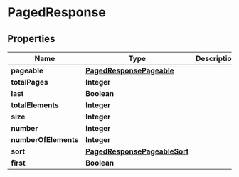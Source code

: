 # PagedResponse

## Properties
Name | Type | Description | Notes
------------ | ------------- | ------------- | -------------
**pageable** | [**PagedResponsePageable**](PagedResponsePageable.md) |  |  [optional]
**totalPages** | **Integer** |  |  [optional]
**last** | **Boolean** |  |  [optional]
**totalElements** | **Integer** |  |  [optional]
**size** | **Integer** |  |  [optional]
**number** | **Integer** |  |  [optional]
**numberOfElements** | **Integer** |  |  [optional]
**sort** | [**PagedResponsePageableSort**](PagedResponsePageableSort.md) |  |  [optional]
**first** | **Boolean** |  |  [optional]
